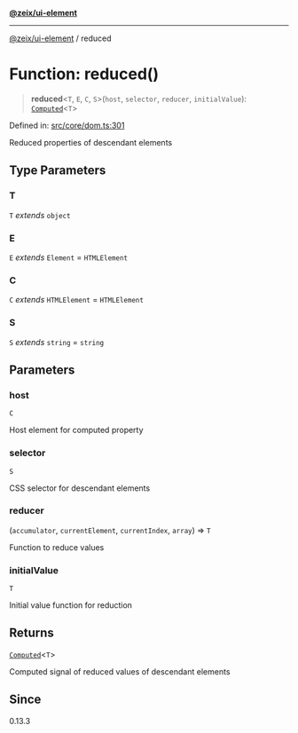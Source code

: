 [**@zeix/ui-element**](../README.md)

***

[@zeix/ui-element](../globals.md) / reduced

# Function: reduced()

> **reduced**\<`T`, `E`, `C`, `S`\>(`host`, `selector`, `reducer`, `initialValue`): [`Computed`](../type-aliases/Computed.md)\<`T`\>

Defined in: [src/core/dom.ts:301](https://github.com/efflore/ui-element/blob/6f13c4cee43b2a37b146c096e1a255409b73e79b/src/core/dom.ts#L301)

Reduced properties of descendant elements

## Type Parameters

### T

`T` *extends* `object`

### E

`E` *extends* `Element` = `HTMLElement`

### C

`C` *extends* `HTMLElement` = `HTMLElement`

### S

`S` *extends* `string` = `string`

## Parameters

### host

`C`

Host element for computed property

### selector

`S`

CSS selector for descendant elements

### reducer

(`accumulator`, `currentElement`, `currentIndex`, `array`) => `T`

Function to reduce values

### initialValue

`T`

Initial value function for reduction

## Returns

[`Computed`](../type-aliases/Computed.md)\<`T`\>

Computed signal of reduced values of descendant elements

## Since

0.13.3
